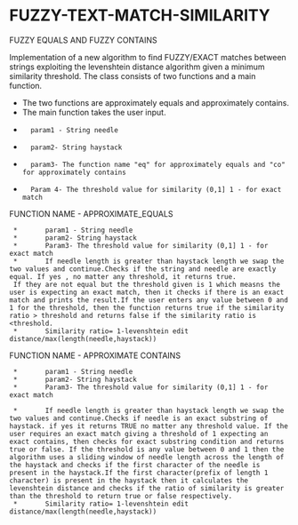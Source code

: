 # FUZZY-TEXT-MATCH-SIMILARITY
FUZZY EQUALS AND FUZZY CONTAINS
 
Implementation of a new algorithm to find FUZZY/EXACT matches between strings exploiting the levenshtein distance algorithm given a minimum similarity threshold. The class consists of two functions and a main function.
 * The two functions are approximately equals and approximately contains.
 * The main function takes the user input.
 *       param1 - String needle
 *       param2- String haystack
 *       param3- The function name "eq" for approximately equals and "co" for approximately contains
 *       Param 4- The threshold value for similarity (0,1] 1 - for exact match 
FUNCTION NAME - APPROXIMATE_EQUALS

     *       param1 - String needle
     *       param2- String haystack
     *       Param3- The threshold value for similarity (0,1] 1 - for exact match
     *       If needle length is greater than haystack length we swap the two values and continue.Checks if the string and needle are exactly equal. If yes , no matter any threshold, it returns true.
     If they are not equal but the threshold given is 1 which measns the user is expecting an exact match, then it checks if there is an exact match and prints the result.If the user enters any value between 0 and 1 for the threshold, then the function returns true if the similarity ratio > threshold and returns false if the similarity ratio is <threshold.
     *       Similarity ratio= 1-levenshtein edit distance/max(length(needle,haystack))
   FUNCTION NAME - APPROXIMATE CONTAINS
     
     *       param1 - String needle
     *       param2- String haystack
     *       Param3- The threshold value for similarity (0,1] 1 - for exact match

     *       If needle length is greater than haystack length we swap the two values and continue.Checks if needle is an exact substring of haystack. if yes it returns TRUE no matter any threshold value. If the user requires an exact match giving a threshold of 1 expecting an exact contains, then checks for exact substring condition and returns true or false. If the threshold is any value between 0 and 1 then the algorithm uses a sliding window of needle length across the length of the haystack and checks if the first character of the needle is present in the haystack.If the first character(prefix of length 1 character) is present in the haystack then it calculates the levenshtein distance and checks if the ratio of similarity is greater than the threshold to return true or false respectively.
     *       Similarity ratio= 1-levenshtein edit distance/max(length(needle,haystack))
